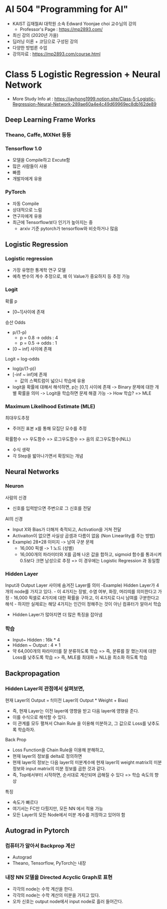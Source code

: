 # AI 504 "Programming for AI"
- KAIST 김재철AI 대학원 소속 Edward Yoonjae choi 교수님의 강의
    - Professor's Page : https://mp2893.com/
- 최신 강의 (2020년 가을)
- 딥러닝 이론 + 코딩으로 구성된 강의
- 다양한 방법론 수업
- 강의자료 : https://mp2893.com/course.html

# Class 5 Logistic Regression + Neural Network
- More Study Info at : https://jayhong1999.notion.site/Class-5-Logistic-Regression-Neural-Network-289ae60a4e4c49d69969ec8db162de89

## Deep Learning Frame Works
### Theano, Caffe, MXNet 등등
### Tensorflow 1.0
- 모델을 Compile하고 Excute함
- 많은 사람들이 사용
- 빠름
- 개발자에게 유용
### PyTorch
- 자동 Compile
- 상대적으로 느림
- 연구자에게 유용
- 최근에 Tensorflow보다 인기가 높아지는 중
    - arxiv 기준 pytorch가 tensorflow와 비슷하거나 많음

## Logistic Regression
### Logistic regression
- 가장 유명한 통계학 연구 모델
- 예측 변수의 계수 추정으로, 왜 이 Value가 중요하지 등 추정 가능

### Logit
확률 p
- [0~1]사이에 존재

승산 Odds
- p/(1-p)
    - p = 0.8 -> odds : 4
    - p = 0.5 -> odds : 1
- [0 ~ inf] 사이에 존재

Logit = log-odds
- log(p/(1-p))
- [-inf ~ inf]에 존재
    - 값의 스펙트럼이 넓으니 학습에 유용
- logit을 확률에 대해서 해석하면, p는 [0,1] 사이에 존재
    -> Binary 문제에 대한 개별 확률을 의미
    -> Logit을 학습하면 문제 해결 가능
    -> How 학습? => MLE

### Maximum Likelihood Estimate (MLE)
최대우도추정
- 주어진 표본 x를 통해 모집단 모수를 추정

확률함수 => 우도함수 => 로그우도함수 => 음의 로그우도함수(NLL)
- 수식 생략
- 각 Step을 밟아나가면서 확장되는 개념

## Neural Networks
### Neuron
사람의 신경
- 신호를 입력받으면 주변으로 그 신호를 전달

AI의 신경
- Input X와 Bias가 더해저 축적되고, Activation을 거쳐 전달
- Activaiton이 없으면 사실상 곱셈과 다름이 없음 (Non Linearlity를 주는 방법)
- Example) 28*28 이미지 -> 남여 구분 문제
    - 16,000 픽셀 -> 1 노드 (성별)
    - 16,000개의 파라미터와 X를 곱해 나온 값을 합하고, sigmoid 함수를 통과시켜 0.5보다 크면 남성으로 추정
    => 이 경우에는 Logistic Regression 과 동일함

### Hidden Layer
Input과 Output Layer 사이에 숨겨진 Layer를 의미
-Example) Hidden Layer가 4개의 node를 가지고 있다.
    - 이 4가지는 장발, 수염 여부, 화장, 머리띠를 의미한다고 가정
    - 16,000 픽셀로 4가지에 대한 확률을 구하고, 이 4가지로 다시 남여를 구분한다고 해석
    - 하지만 실제로는 해당 4가지는 인간이 정해주는 것이 아닌 컴퓨터가 알아서 학습
- Hidden Layer가 많아지면 더 많은 특징을 잡아냄

### 학습
- Input~ Hidden : 16k * 4
- Hidden ~ Output : 4 * 1
- 약 64,000개의 파라미터를 잘 분류하도록 학습
=> 즉, 분류를 잘 했는지에 대한 Loss를 낮추도록 학습
=> 즉, MLE를 최대화 = NLL을 최소화 하도록 학습

## Backpropagation
### Hidden Layer의 관점에서 살펴보면,
현재 Layer의 Output = f(이전 Layer의 Output * Weight + Bias)
- 즉, 현재 Layer는 이전 layer에 영향을 받고 다음 layer에 영향을 준다.
- 이를 수식으로 해석할 수 있다.
- 이 관계를 모두 펼쳐서 Chain Rule 을 이용해 미분하고, 그 값으로 Loss를 낮추도록 학습하자.

Back Prop
- Loss Function을 Chain Rule을 이용해 분해하고,
- 현재 layer의 정보를 delta로 정의하면
- 현재 layer의 정보는 다음 layer의 미분계수에 현재 layer의 weight matrix의 미분 정보와 input matrix의 미분 정보를 곱한 것과 같다.
- 즉, Top에서부터 시작하면, 순서대로 계산되며 곱해질 수 있다
    => 학습 속도의 향상

특징
- 속도가 빠르다
- 여기서는 FC만 다뤘지만, 모든 NN 에서 적용 가능
- 모든 Layer의 모든 Node에서 미분 계수를 저장하고 있어야 함

## Autograd in Pytorch
### 컴퓨터가 알아서 Backprop 계산
- Autograd
- Theano, Tensorflow, PyTorch는 내장

### 내장 NN 모델을 Directed Acyclic Graph로 표현
- 각각의 node는 수학 계산을 한다.
- 각각의 node는 수학 계산의 미분을 가지고 있다.
- 오차 신호는 output node에서 input node로 흘러 들어간다.